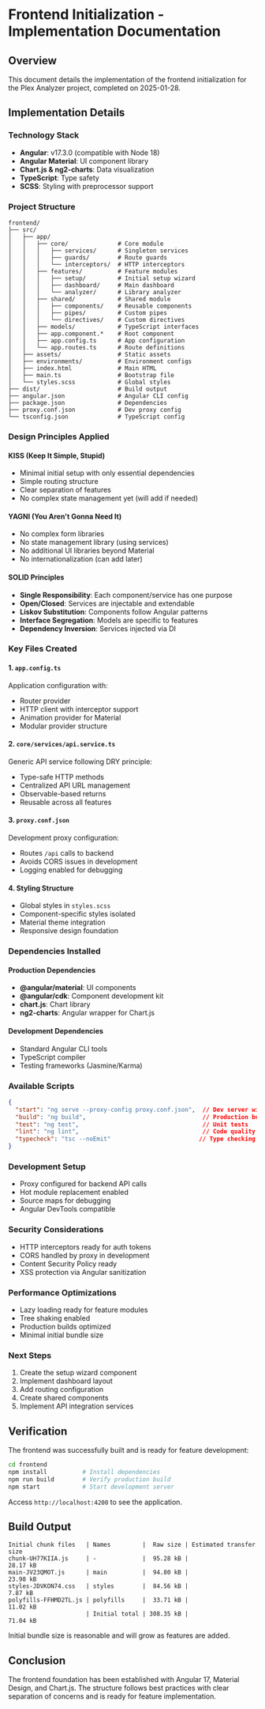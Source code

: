# Frontend Initialization - Implementation Documentation

## Overview
This document details the implementation of the frontend initialization for the Plex Analyzer project, completed on 2025-01-28.

## Implementation Details

### Technology Stack
- **Angular**: v17.3.0 (compatible with Node 18)
- **Angular Material**: UI component library
- **Chart.js & ng2-charts**: Data visualization
- **TypeScript**: Type safety
- **SCSS**: Styling with preprocessor support

### Project Structure
```
frontend/
├── src/
│   ├── app/
│   │   ├── core/              # Core module
│   │   │   ├── services/      # Singleton services
│   │   │   ├── guards/        # Route guards
│   │   │   └── interceptors/  # HTTP interceptors
│   │   ├── features/          # Feature modules
│   │   │   ├── setup/         # Initial setup wizard
│   │   │   ├── dashboard/     # Main dashboard
│   │   │   └── analyzer/      # Library analyzer
│   │   ├── shared/            # Shared module
│   │   │   ├── components/    # Reusable components
│   │   │   ├── pipes/         # Custom pipes
│   │   │   └── directives/    # Custom directives
│   │   ├── models/            # TypeScript interfaces
│   │   ├── app.component.*    # Root component
│   │   ├── app.config.ts      # App configuration
│   │   └── app.routes.ts      # Route definitions
│   ├── assets/                # Static assets
│   ├── environments/          # Environment configs
│   ├── index.html             # Main HTML
│   ├── main.ts                # Bootstrap file
│   └── styles.scss            # Global styles
├── dist/                      # Build output
├── angular.json               # Angular CLI config
├── package.json               # Dependencies
├── proxy.conf.json            # Dev proxy config
└── tsconfig.json              # TypeScript config
```

### Design Principles Applied

#### KISS (Keep It Simple, Stupid)
- Minimal initial setup with only essential dependencies
- Simple routing structure
- Clear separation of features
- No complex state management yet (will add if needed)

#### YAGNI (You Aren't Gonna Need It)
- No complex form libraries
- No state management library (using services)
- No additional UI libraries beyond Material
- No internationalization (can add later)

#### SOLID Principles
- **Single Responsibility**: Each component/service has one purpose
- **Open/Closed**: Services are injectable and extendable
- **Liskov Substitution**: Components follow Angular patterns
- **Interface Segregation**: Models are specific to features
- **Dependency Inversion**: Services injected via DI

### Key Files Created

#### 1. `app.config.ts`
Application configuration with:
- Router provider
- HTTP client with interceptor support
- Animation provider for Material
- Modular provider structure

#### 2. `core/services/api.service.ts`
Generic API service following DRY principle:
- Type-safe HTTP methods
- Centralized API URL management
- Observable-based returns
- Reusable across all features

#### 3. `proxy.conf.json`
Development proxy configuration:
- Routes `/api` calls to backend
- Avoids CORS issues in development
- Logging enabled for debugging

#### 4. Styling Structure
- Global styles in `styles.scss`
- Component-specific styles isolated
- Material theme integration
- Responsive design foundation

### Dependencies Installed

#### Production Dependencies
- **@angular/material**: UI components
- **@angular/cdk**: Component development kit
- **chart.js**: Chart library
- **ng2-charts**: Angular wrapper for Chart.js

#### Development Dependencies
- Standard Angular CLI tools
- TypeScript compiler
- Testing frameworks (Jasmine/Karma)

### Available Scripts
```json
{
  "start": "ng serve --proxy-config proxy.conf.json",  // Dev server with proxy
  "build": "ng build",                                 // Production build
  "test": "ng test",                                   // Unit tests
  "lint": "ng lint",                                   // Code quality
  "typecheck": "tsc --noEmit"                         // Type checking
}
```

### Development Setup
- Proxy configured for backend API calls
- Hot module replacement enabled
- Source maps for debugging
- Angular DevTools compatible

### Security Considerations
- HTTP interceptors ready for auth tokens
- CORS handled by proxy in development
- Content Security Policy ready
- XSS protection via Angular sanitization

### Performance Optimizations
- Lazy loading ready for feature modules
- Tree shaking enabled
- Production builds optimized
- Minimal initial bundle size

### Next Steps
1. Create the setup wizard component
2. Implement dashboard layout
3. Add routing configuration
4. Create shared components
5. Implement API integration services

## Verification
The frontend was successfully built and is ready for feature development:
```bash
cd frontend
npm install          # Install dependencies
npm run build        # Verify production build
npm start            # Start development server
```

Access `http://localhost:4200` to see the application.

## Build Output
```
Initial chunk files   | Names         |  Raw size | Estimated transfer size
chunk-UH77KIIA.js     | -             |  95.28 kB |                28.17 kB
main-JV23QMOT.js      | main          |  94.80 kB |                23.98 kB
styles-JDVKON74.css   | styles        |  84.56 kB |                 7.87 kB
polyfills-FFHMD2TL.js | polyfills     |  33.71 kB |                11.02 kB
                      | Initial total | 308.35 kB |                71.04 kB
```

Initial bundle size is reasonable and will grow as features are added.

## Conclusion
The frontend foundation has been established with Angular 17, Material Design, and Chart.js. The structure follows best practices with clear separation of concerns and is ready for feature implementation.